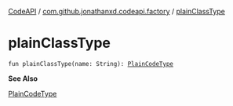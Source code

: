 [CodeAPI](../index.md) / [com.github.jonathanxd.codeapi.factory](index.md) / [plainClassType](.)

# plainClassType

`fun plainClassType(name: String): `[`PlainCodeType`](../com.github.jonathanxd.codeapi.type/-plain-code-type/index.md)

**See Also**

[PlainCodeType](../com.github.jonathanxd.codeapi.type/-plain-code-type/index.md)


